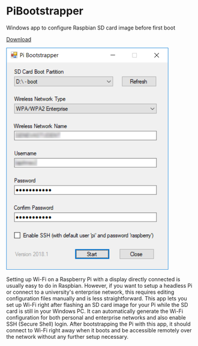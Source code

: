 # PiBootstrapper
Windows app to configure Raspbian SD card image before first boot

[Download](https://github.com/t1m0thyj/PiBootstrapper/releases/latest)

![Screenshot](/screenshot.png)

Setting up Wi-Fi on a Raspberry Pi with a display directly connected is usually easy to do in Raspbian. However, if you want to setup a headless Pi or connect to a university's enterprise network, this requires editing configuration files manually and is less straightforward. This app lets you set up Wi-Fi right after flashing an SD card image for your Pi while the SD card is still in your Windows PC. It can automatically generate the Wi-Fi configuration for both personal and enterprise networks and also enable SSH (Secure Shell) login. After bootstrapping the Pi with this app, it should connect to Wi-Fi right away when it boots and be accessible remotely over the network without any further setup necessary.
